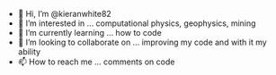 - 👋 Hi, I’m @kieranwhite82
- 👀 I’m interested in ... computational physics, geophysics, mining
- 🌱 I’m currently learning ... how to code
- 💞️ I’m looking to collaborate on ... improving my code and with it my ability
- 📫 How to reach me ... comments on code

<!---
kieranwhite82/kieranwhite82 is a ✨ special ✨ repository because its `README.md` (this file) appears on your GitHub profile.
You can click the Preview link to take a look at your changes.
--->
